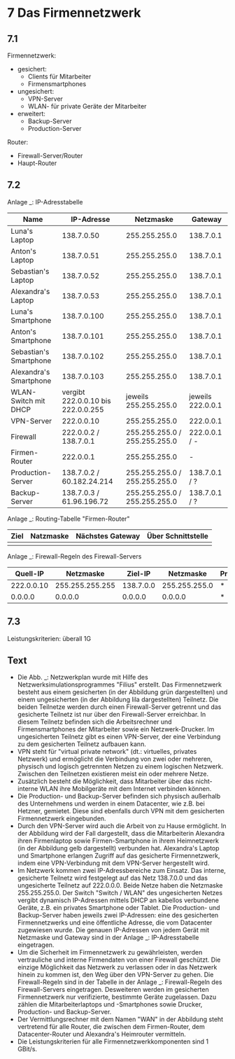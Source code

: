 # 7 Das Firmennetzwerk

## 7.1

Firmennetzwerk:

* gesichert:
  * Clients für Mitarbeiter
  * Firmensmartphones
* ungesichert:
  * VPN-Server
  * WLAN- für private Geräte der Mitarbeiter
* erweitert:
  * Backup-Server
  * Production-Server

Router:

* Firewall-Server/Router
* Haupt-Router

## 7.2

Anlage _: IP-Adresstabelle


| Name                   | IP-Adresse                         | Netzmaske                     | Gateway           |
| ------------------------ | ------------------------------------ | ------------------------------- | ------------------- |
| Luna's Laptop          | 138.7.0.50                         | 255.255.255.0                 | 138.7.0.1         |
| Anton's Laptop         | 138.7.0.51                         | 255.255.255.0                 | 138.7.0.1         |
| Sebastian's Laptop     | 138.7.0.52                         | 255.255.255.0                 | 138.7.0.1         |
| Alexandra's Laptop     | 138.7.0.53                         | 255.255.255.0                 | 138.7.0.1         |
| Luna's Smartphone      | 138.7.0.100                        | 255.255.255.0                 | 138.7.0.1         |
| Anton's Smartphone     | 138.7.0.101                        | 255.255.255.0                 | 138.7.0.1         |
| Sebastian's Smartphone | 138.7.0.102                        | 255.255.255.0                 | 138.7.0.1         |
| Alexandra's Smartphone | 138.7.0.103                        | 255.255.255.0                 | 138.7.0.1         |
| WLAN-Switch mit DHCP   | vergibt 222.0.0.10 bis 222.0.0.255 | jeweils 255.255.255.0         | jeweils 222.0.0.1 |
| VPN-Server             | 222.0.0.10                         | 255.255.255.0                 | 222.0.0.1         |
| Firewall               | 222.0.0.2 / 138.7.0.1              | 255.255.255.0 / 255.255.255.0 | 222.0.0.1 / -     |
| Firmen-Router          | 222.0.0.1                          | 255.255.255.0                 | -                 |
| Production-Server      | 138.7.0.2 / 60.182.24.214          | 255.255.255.0 / 255.255.255.0 | 138.7.0.1 / ?    |
| Backup-Server          | 138.7.0.3 / 61.96.196.72           | 255.255.255.0 / 255.255.255.0 | 138.7.0.1 / ?    |

Anlage _: Routing-Tabelle "Firmen-Router"


| Ziel | Natzmaske | Nächstes Gateway | Über Schnittstelle |
| ------ | ----------- | ------------------- | --------------------- |
|      |           |                   |                     |

Anlage _: Firewall-Regeln des Firewall-Servers


| Quell-IP   | Netzmaske       | Ziel-IP   | Netzmaske     | Protokoll | Port | Aktion      |
| ------------ | ----------------- | ----------- | --------------- | ----------- | ------ | ------------- |
| 222.0.0.10 | 255.255.255.255 | 138.7.0.0 | 255.255.255.0 | *         | * | akzeptieren |
| 0.0.0.0    | 0.0.0.0         | 0.0.0.0   | 0.0.0.0       | *         | * | verwerfen   |

## 7.3

Leistungskriterien: überall 1G

## Text

* Die Abb. _: Netzwerkplan wurde mit Hilfe des Netzwerksimulationsprogrammes "Filius" erstellt. Das Firmennetzwerk besteht aus einem gesicherten (in der Abbildung grün dargestellten) und einem ungesicherten (in der Abbildung lila dargestellten) Teilnetz.  Die beiden Teilnetze werden durch einen Firewall-Server getrennt und das gesicherte Teilnetz ist nur über den Firewall-Server erreichbar. In diesem Teilnetz befinden sich die Arbeitsrechner und Firmensmartphones der Mitarbeiter sowie ein Netzwerk-Drucker. Im ungesicherten Teilnetz gibt es einen VPN-Server, der eine Verbindung zu dem gesicherten Teilnetz aufbauen kann.
* VPN steht für "virtual private network" (dt.: virtuelles, privates Netzwerk) und ermöglicht die Verbindung von zwei oder mehreren, physisch und logisch getrennten Netzen zu einem logischen Netzwerk. Zwischen den Teilnetzen existieren meist ein oder mehrere Netze.
* Zusätzlich besteht die Möglichkeit, dass Mitarbeiter über das nicht-interne WLAN ihre Mobilgeräte mit dem Internet verbinden können.
* Die Production- und Backup-Server befinden sich physisch außerhalb des Unternehmens und werden in einem Datacenter, wie z.B. bei Hetzner, gemietet. Diese sind ebenfalls durch VPN mit dem gesicherten Firmennetzwerk eingebunden.
* Durch den VPN-Server wird auch die Arbeit von zu Hause ermöglicht. In der Abbildung wird der Fall dargestellt, dass die Mitarbeiterin Alexandra ihren Firmenlaptop sowie Firmen-Smartphone in ihrem Heimnetzwerk (in der Abbildung gelb dargestellt) verbunden hat. Alexandra's Laptop und Smartphone erlangen Zugriff auf das gesicherte Firmennetzwerk, indem eine VPN-Verbindung mit dem VPN-Server hergestellt wird.
* Im Netzwerk kommen zwei IP-Adressbereiche zum Einsatz. Das interne, gesicherte Teilnetz wird festgelegt auf das Netz 138.7.0.0 und das ungesicherte Teilnetz auf 222.0.0.0. Beide Netze haben die Netzmaske 255.255.255.0. Der Switch "Switch / WLAN" des ungesicherten Netzes vergibt dynamisch IP-Adressen mittels DHCP an kabellos verbundene Geräte, z.B. ein privates Smartphone oder Tablet. Die Production- und Backup-Server haben jeweils zwei IP-Adressen: eine des gesicherten Firmennetzwerks und eine öffentliche Adresse, die vom Datacenter zugewiesen wurde. Die genauen IP-Adressen von jedem Gerät mit Netzmaske und Gateway sind in der Anlage _: IP-Adresstabelle eingetragen. 
* Um die Sicherheit im Firmennetzwerk zu gewährleisten, werden vertrauliche und interne Firmendaten von einer Firewall geschützt. Die einzige Möglichkeit das Netzwerk zu verlassen oder in das Netzwerk hinein zu kommen ist, den Weg über den VPN-Server zu gehen. Die Firewall-Regeln sind in der Tabelle in der Anlage _: Firewall-Regeln des Firewall-Servers eingetragen. Desweiteren werden im gesicherten Firmennetzwerk nur verifizierte, bestimmte Geräte zugelassen. Dazu zählen die Mitarbeiterlaptops und -Smartphones sowie Drucker, Production- und Backup-Server. 
* Der Vermittlungsrechner mit dem Namen "WAN" in der Abbildung steht vertretend für alle Router, die zwischen dem Firmen-Router, dem Datacenter-Router und Alexandra's Heimrouter vermitteln.
* Die Leistungskriterien für alle Firmennetzwerkkomponenten sind 1 GBit/s.
